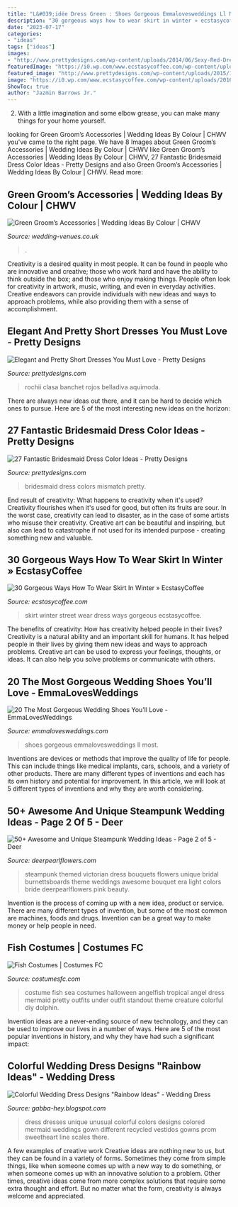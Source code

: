 ```yaml
---
title: "L&#039;idée Dress Green : Shoes Gorgeous Emmalovesweddings Ll Most"
description: "30 gorgeous ways how to wear skirt in winter » ecstasycoffee"
date: "2023-07-17"
categories:
- "ideas"
tags: ["ideas"]
images:
- "http://www.prettydesigns.com/wp-content/uploads/2014/06/Sexy-Red-Dress-for-Summer.jpg"
featuredImage: "https://i0.wp.com/www.ecstasycoffee.com/wp-content/uploads/2016/10/Skirt-Street-Style-8.jpg"
featured_image: "http://www.prettydesigns.com/wp-content/uploads/2015/11/Mismatch-Colors.jpg"
image: "https://i0.wp.com/www.ecstasycoffee.com/wp-content/uploads/2016/10/Skirt-Street-Style-8.jpg"
ShowToc: true
author: "Jazmin Barrows Jr."
---
```



2. With a little imagination and some elbow grease, you can make many things for your home yourself.

	

		
looking for Green Groom’s Accessories | Wedding Ideas By Colour | CHWV you've came to the right page. We have 8 Images about Green Groom’s Accessories | Wedding Ideas By Colour | CHWV like Green Groom’s Accessories | Wedding Ideas By Colour | CHWV, 27 Fantastic Bridesmaid Dress Color Ideas - Pretty Designs and also Green Groom’s Accessories | Wedding Ideas By Colour | CHWV. Read more:
		
    
## Green Groom’s Accessories | Wedding Ideas By Colour | CHWV

<img loading=lazy src="https://www.wedding-venues.co.uk/sites/default/files/green-grooms-accessories-mount-parnassus.jpg" onerror="this.onerror=null;this.src='https://tse3.mm.bing.net/th?id=OIP.0itb2qZ5BpTcVFTgQVWg6gHaLH&amp;pid=15.1';" alt="Green Groom’s Accessories | Wedding Ideas By Colour | CHWV">

_Source: wedding-venues.co.uk_

>. 

	

Creativity is a desired quality in most people. It can be found in people who are innovative and creative; those who work hard and have the ability to think outside the box; and those who enjoy making things. People often look for creativity in artwork, music, writing, and even in everyday activities. Creative endeavors can provide individuals with new ideas and ways to approach problems, while also providing them with a sense of accomplishment.

    
## Elegant And Pretty Short Dresses You Must Love - Pretty Designs

<img loading=lazy src="http://www.prettydesigns.com/wp-content/uploads/2014/06/Sexy-Red-Dress-for-Summer.jpg" onerror="this.onerror=null;this.src='https://tse3.mm.bing.net/th?id=OIP.jjTyBskhOsCAXoNJn-BYzAHaK3&amp;pid=15.1';" alt="Elegant and Pretty Short Dresses You Must Love - Pretty Designs">

_Source: prettydesigns.com_

>rochii clasa banchet rojos belladiva aquimoda. 

	

There are always new ideas out there, and it can be hard to decide which ones to pursue. Here are 5 of the most interesting new ideas on the horizon: 

    
## 27 Fantastic Bridesmaid Dress Color Ideas - Pretty Designs

<img loading=lazy src="http://www.prettydesigns.com/wp-content/uploads/2015/11/Mismatch-Colors.jpg" onerror="this.onerror=null;this.src='https://tse1.mm.bing.net/th?id=OIP.hU8iXQTHMwJUaBUeuj9JsAHaLC&amp;pid=15.1';" alt="27 Fantastic Bridesmaid Dress Color Ideas - Pretty Designs">

_Source: prettydesigns.com_

>bridesmaid dress colors mismatch pretty. 

	

End result of creativity: What happens to creativity when it's used?
Creativity flourishes when it's used for good, but often its fruits are sour. In the worst case, creativity can lead to disaster, as in the case of some artists who misuse their creativity. Creative art can be beautiful and inspiring, but also can lead to catastrophe if not used for its intended purpose - creating something new and valuable.

    
## 30 Gorgeous Ways How To Wear Skirt In Winter » EcstasyCoffee

<img loading=lazy src="https://i0.wp.com/www.ecstasycoffee.com/wp-content/uploads/2016/10/Skirt-Street-Style-8.jpg" onerror="this.onerror=null;this.src='https://tse1.mm.bing.net/th?id=OIP.4UdPINK_Y3cdC81VhcK9-wHaLH&amp;pid=15.1';" alt="30 Gorgeous Ways How To Wear Skirt In Winter » EcstasyCoffee">

_Source: ecstasycoffee.com_

>skirt winter street wear dress ways gorgeous ecstasycoffee. 

	

The benefits of creativity: How has creativity helped people in their lives?
Creativity is a natural ability and an important skill for humans. It has helped people in their lives by giving them new ideas and ways to approach problems. Creative art can be used to express your feelings, thoughts, or ideas. It can also help you solve problems or communicate with others.

    
## 20 The Most Gorgeous Wedding Shoes You’ll Love - EmmaLovesWeddings

<img loading=lazy src="http://emmalovesweddings.com/wp-content/uploads/2017/12/popular-wedding-shoes-with-rhinestones.jpg" onerror="this.onerror=null;this.src='https://tse3.mm.bing.net/th?id=OIP.pgL4weMmXVmCYVZEbO3ljQHaLK&amp;pid=15.1';" alt="20 The Most Gorgeous Wedding Shoes You’ll Love - EmmaLovesWeddings">

_Source: emmalovesweddings.com_

>shoes gorgeous emmalovesweddings ll most. 

	

Inventions are devices or methods that improve the quality of life for people. This can include things like medical implants, cars, schools, and a variety of other products. There are many different types of inventions and each has its own history and potential for improvement. In this article, we will look at 5 different types of inventions and why they are worth considering.

    
## 50+ Awesome And Unique Steampunk Wedding Ideas - Page 2 Of 5 - Deer

<img loading=lazy src="https://www.deerpearlflowers.com/wp-content/uploads/2015/05/steampunk-themed-wedding-dress.jpg" onerror="this.onerror=null;this.src='https://tse1.mm.bing.net/th?id=OIP.qDXtdfxbcR9J9u0WcUjoYwHaLH&amp;pid=15.1';" alt="50+ Awesome and Unique Steampunk Wedding Ideas - Page 2 of 5 - Deer">

_Source: deerpearlflowers.com_

>steampunk themed victorian dress bouquets flowers unique bridal burnettsboards theme weddings awesome bouquet era light colors bride deerpearlflowers pink beauty. 

	

Invention is the process of coming up with a new idea, product or service. There are many different types of invention, but some of the most common are machines, foods and drugs. Invention can be a great way to make money or help people in need.

    
## Fish Costumes | Costumes FC

<img loading=lazy src="http://www.costumesfc.com/wp-content/uploads/2014/12/Kids-Fish-Costume.jpg" onerror="this.onerror=null;this.src='https://tse2.mm.bing.net/th?id=OIP._lXDoOr-wWytwYlDa0otwAHaMm&amp;pid=15.1';" alt="Fish Costumes | Costumes FC">

_Source: costumesfc.com_

>costume fish sea costumes halloween angelfish tropical angel dress mermaid pretty outfits under outfit standout theme creature colorful diy dolphin. 

	

Invention ideas are a never-ending source of new technology, and they can be used to improve our lives in a number of ways. Here are 5 of the most popular inventions in history, and why they have had such a significant impact:

    
## Colorful Wedding Dress Designs &quot;Rainbow Ideas&quot; - Wedding Dress

<img loading=lazy src="http://2.bp.blogspot.com/-PjklDKBYW7I/Tyd8hezIoiI/AAAAAAAAAtQ/5MZ-eLtPBWk/s1600/Blue%2BUnique%2Bwedding%2Bdress.jpg" onerror="this.onerror=null;this.src='https://tse4.mm.bing.net/th?id=OIP.yuxCyzBVQu2ZJj2h9iN7WgAAAA&amp;pid=15.1';" alt="Colorful Wedding Dress Designs &quot;Rainbow Ideas&quot; - Wedding Dress">

_Source: gabba-hey.blogspot.com_

>dress dresses unique unusual colorful colors designs colored mermaid weddings gown different recycled vestidos gowns prom sweetheart line scales there. 

	

A few examples of creative work
Creative ideas are nothing new to us, but they can be found in a variety of forms. Sometimes they come from simple things, like when someone comes up with a new way to do something, or when someone comes up with an innovative solution to a problem. Other times, creative ideas come from more complex solutions that require some extra thought and effort. But no matter what the form, creativity is always welcome and appreciated.

